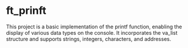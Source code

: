 # ft_prinft
This project is a basic implementation of the printf function, enabling the display of various data types on the console. It incorporates the va_list structure and supports strings, integers, characters, and addresses.
